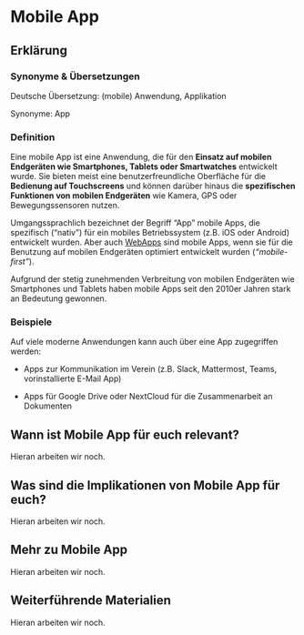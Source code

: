 # Mobile App
## Erklärung

### Synonyme & Übersetzungen

Deutsche Übersetzung: (mobile) Anwendung, Applikation

Synonyme: App

### Definition

Eine mobile App ist eine Anwendung, die für den **Einsatz auf mobilen Endgeräten wie Smartphones, Tablets oder Smartwatches** entwickelt wurde. Sie bieten meist eine benutzerfreundliche Oberfläche für die **Bedienung auf Touchscreens** und können darüber hinaus die **spezifischen Funktionen von mobilen Endgeräten** wie Kamera, GPS oder Bewegungssensoren nutzen.

Umgangssprachlich bezeichnet der Begriff “App” mobile Apps, die spezifisch (“nativ”) für ein mobiles Betriebssystem (z.B. iOS oder Android) entwickelt wurden. Aber auch [WebApps](https://civic-data.de/selbstlernmaterial/#webapp) sind mobile Apps, wenn sie für die Benutzung auf mobilen Endgeräten optimiert entwickelt wurden (*“mobile-first”*).

Aufgrund der stetig zunehmenden Verbreitung von mobilen Endgeräten wie Smartphones und Tablets haben mobile Apps seit den 2010er Jahren stark an Bedeutung gewonnen.

### Beispiele

Auf viele moderne Anwendungen kann auch über eine App zugegriffen werden:

- Apps zur Kommunikation im Verein (z.B. Slack, Mattermost, Teams, vorinstallierte E-Mail App)

- Apps für Google Drive oder NextCloud für die Zusammenarbeit an Dokumenten

  
## Wann ist Mobile App für euch relevant?
Hieran arbeiten wir noch.

## Was sind die Implikationen von Mobile App für euch? 
Hieran arbeiten wir noch.

## Mehr zu Mobile App   
Hieran arbeiten wir noch.

## Weiterführende Materialien
Hieran arbeiten wir noch.

